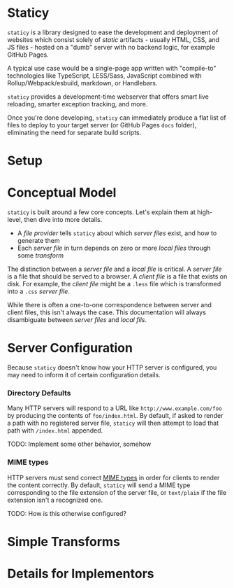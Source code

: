 # Staticy

`staticy` is a library designed to ease the development and deployment of websites which consist solely of *static* artifacts - usually HTML, CSS, and JS files - hosted on a "dumb" server with no backend logic, for example GitHub Pages.

A typical use case would be a single-page app written with "compile-to" technologies like TypeScript, LESS/Sass, JavaScript combined with Rollup/Webpack/esbuild, markdown, or Handlebars.

`staticy` provides a development-time webserver that offers smart live reloading, smarter exception tracking, and more.

Once you're done developing, `staticy` can immediately produce a flat list of files to deploy to your target server (or GitHub Pages `docs` folder), eliminating the need for separate build scripts.

# Setup



# Conceptual Model

`staticy` is built around a few core concepts. Let's explain them at high-level, then dive into more details.

 * A *file provider* tells `staticy` about which *server files* exist, and how to generate them
 * Each *server file* in turn depends on zero or more *local files* through some *transform*

The distinction between a *server file* and a *local file* is critical.
A *server file* is a file that should be served to a browser.
A *client file* is a file that exists on disk.
For example, the *client file* might be a `.less` file which is transformed into a `.css` *server file*.

While there is often a one-to-one correspondence between server and client files, this isn't always the case.
This documentation will always disambiguate between *server files* and *local fils*.

# Server Configuration

Because `staticy` doesn't know how your HTTP server is configured, you may need to inform it of certain configuration details.

### Directory Defaults

Many HTTP servers will respond to a URL like `http://www.example.com/foo` by producing the contents of `foo/index.html`.
By default, if asked to render a path with no registered server file, `staticy` will then attempt to load that path with `/index.html` appended.

TODO: Implement some other behavior, somehow

### MIME types

HTTP servers must send correct [MIME types](https://developer.mozilla.org/en-US/docs/Web/HTTP/Basics_of_HTTP/MIME_types) in order for clients to render the content correctly.
By default, `staticy` will send a MIME type corresponding to the file extension of the server file, or `text/plain` if the file extension isn't a recognized one.

TODO: How is this otherwise configured?

# Simple Transforms



# Details for Implementors


